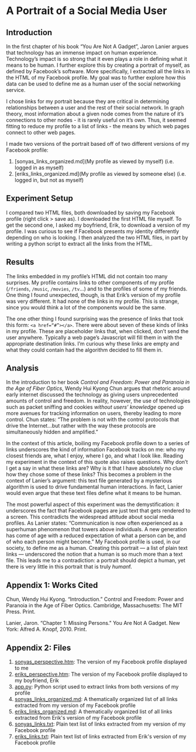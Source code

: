 # A Portrait of a Social Media User

## Introduction
In the first chapter of his book “You Are Not A Gadget”, Jaron Lanier argues that technology has an immense impact on human experience. Technology’s impact is so strong that it even plays a role in defining what it means to be human. I further explore this by creating a portrait of myself, as defined by Facebook’s software. More specifically, I extracted all the links in the HTML of my Facebook profile. My goal was to further explore how this data can be used to define me as a human user of the social networking service.

I chose links for my portrait because they are critical in determining relationships between a user and the rest of their social network. In graph theory, most information about a given node comes from the nature of it’s connections to other nodes - it is rarely useful on it’s own. Thus, it seemed fitting to reduce my profile to a list of links - the means by which web pages connect to other web pages.

I made two versions of the portrait based off of two different versions of my Facebook profile:

1. [sonyas_links_organized.md](My profile as viewed by myself) (i.e. logged in as myself)
2. [eriks_links_organized.md](My profile as viewed by someone else) (i.e. logged in, but not as myself)

## Experiment Setup
I compared two HTML files, both downloaded by saving my Facebook profile (right click > save as). I downloaded the first HTML file myself. To get the second one, I asked my boyfriend, Erik, to download a version of my profile. I was curious to see if Facebook presents my identity differently depending on who is looking. I then analyzed the two HTML files, in part by writing a python script to extract all the links from the HTML.

## Results
The links embedded in my profile’s HTML did not contain too many surprises. My profile contains links to other components of my profile (`/friends`, `/music`, `/movies`, `/tv`…) and to the profiles of some of my friends. One thing I found unexpected, though, is that Erik’s version of my profile was very different. It had none of the links in my profile. This is strange, since you would think a lot of the components would be the same. 
	
The one other thing I found surprising was the presence of links that took this form: `<a href=“#”></a>`. There were about seven of these kinds of links in my profile. These are placeholder links that, when clicked, don’t send the user anywhere. Typically a web page’s Javascript will fill them in with the appropriate destination links. I’m curious why these links are empty and what they could contain had the algorithm decided to fill them in.

## Analysis
In the introduction to her book *Control and Freedom: Power and Paranoia in the Age of Fiber Optics*, Wendy Hui Kyong Chun argues that rhetoric around early internet discussed the technology as giving users unprecedented amounts of control and freedom. In reality, however, the use of technologies such as packet sniffing and cookies *without users’ knowledge* opened up more avenues for tracking information on users, thereby leading to more control. Chun states: “The problem is not with the control protocols that drive the Internet…but rather with the way these protocols are simultaneously hidden and amplified.” 

In the context of this article, boiling my Facebook profile down to a series of links underscores the kind of information Facebook tracks on me: who my closest friends are, what I enjoy,  where I go, and what I look like. Reading my experiment in the context of this quote also raises questions. Why don’t I get a say in what these links are? Why is it that I have absolutely no clue how they chose some of these links? This becomes a problem in the context of Lanier’s argument: this text file generated by a mysterious algorithm is used to drive fundamental human interactions. In fact, Lanier would even argue that these text files define what it means to be human.

The most powerful aspect of this experiment was the demystification: it underscores the fact that Facebook pages are just text that gets rendered to a screen. This contradicts the widespread attitude about social media profiles. As Lanier states: “Communication is now often experienced as a superhuman phenomenon that towers above individuals. A new generation has come of age with a reduced expectation of what a person can be, and of who each person might become.” My Facebook profile is used, in our society, to define me as a human. Creating this portrait — a list of plain text links — underscored the notion that a human is so much more than a text file. This leads me to a contradiction: a portrait should depict a human, yet there is very little in this portrait that is truly *human*f.

## Appendix 1: Works Cited
Chun, Wendy Hui Kyong. “Introduction.” Control and Freedom: Power and Paranoia in the Age of Fiber Optics. Cambridge, Massachusetts: The MIT Press. Print.

Lanier, Jaron. “Chapter 1: Missing Persons." You Are Not A Gadget. New York: Alfred A. Knopf, 2010. Print.

## Appendix 2: Files
1. [sonyas_perspective.htm](/sonyas_perspective.htm): The version of my Facebook profile displayed to me
2. [eriks_perspective.htm](/eriks_perspective.htm): The version of my Facebook profile displayed to my boyfriend, Erik
3. [app.py](/app.py): Python script used to extract links from both versions of my profile
4. [sonyas_links_organized.md](sonyas_links_organized.md): A thematically organized list of all links extracted from my version of my Facebook profile
5. [eriks_links_organized.md](eriks_links_organized.md): A thematically organized list of all links extracted from Erik's version of my Facebook profile
4. [sonyas_links.txt](/sonyas_links.txt): Plain text list of links extracted from my version of my Facebook profile
5. [eriks_links.txt](/eriks_links.txt): Plain text list of links extracted from Erik's version of my Facebook profile
